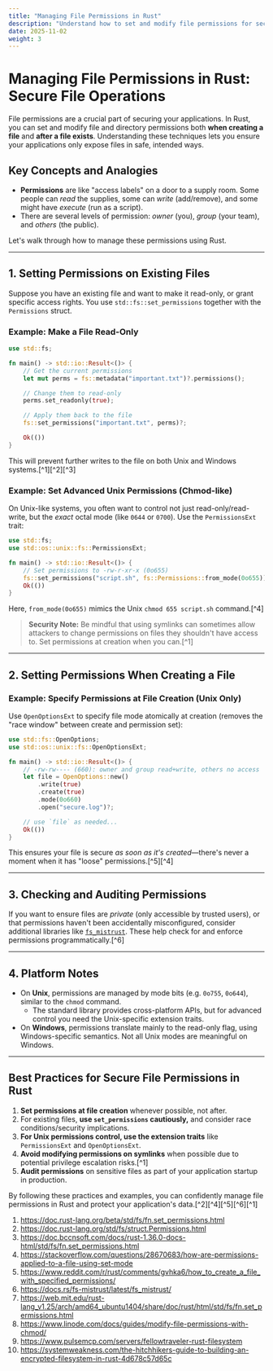 ```yaml
---
title: "Managing File Permissions in Rust"
description: "Understand how to set and modify file permissions for secure file operations in Rust."
date: 2025-11-02
weight: 3
---
```


# Managing File Permissions in Rust: Secure File Operations

File permissions are a crucial part of securing your applications. In Rust, you can set and modify file and directory permissions both **when creating a file** and **after a file exists**. Understanding these techniques lets you ensure your applications only expose files in safe, intended ways.

## Key Concepts and Analogies

- **Permissions** are like "access labels" on a door to a supply room. Some people can *read* the supplies, some can *write* (add/remove), and some might have *execute* (run as a script).
- There are several levels of permission: *owner* (you), *group* (your team), and *others* (the public).

Let's walk through how to manage these permissions using Rust.

***

## 1. Setting Permissions on Existing Files

Suppose you have an existing file and want to make it read-only, or grant specific access rights. You use `std::fs::set_permissions` together with the `Permissions` struct.

### Example: Make a File Read-Only

```rust
use std::fs;

fn main() -> std::io::Result<()> {
    // Get the current permissions
    let mut perms = fs::metadata("important.txt")?.permissions();

    // Change them to read-only
    perms.set_readonly(true);

    // Apply them back to the file
    fs::set_permissions("important.txt", perms)?;

    Ok(())
}
```

This will prevent further writes to the file on both Unix and Windows systems.[^1][^2][^3]

### Example: Set Advanced Unix Permissions (Chmod-like)

On Unix-like systems, you often want to control not just read-only/read-write, but the *exact* octal mode (like `0644` or `0700`). Use the `PermissionsExt` trait:

```rust
use std::fs;
use std::os::unix::fs::PermissionsExt;

fn main() -> std::io::Result<()> {
    // Set permissions to -rw-r-xr-x (0o655)
    fs::set_permissions("script.sh", fs::Permissions::from_mode(0o655))?;
    Ok(())
}
```

Here, `from_mode(0o655)` mimics the Unix `chmod 655 script.sh` command.[^4]

> **Security Note:** Be mindful that using symlinks can sometimes allow attackers to change permissions on files they shouldn't have access to. Set permissions at creation when you can.[^1]

***

## 2. Setting Permissions When Creating a File

### Example: Specify Permissions at File Creation (Unix Only)

Use `OpenOptionsExt` to specify file mode atomically at creation (removes the "race window" between create and permission set):

```rust
use std::fs::OpenOptions;
use std::os::unix::fs::OpenOptionsExt;

fn main() -> std::io::Result<()> {
    // -rw-rw---- (660): owner and group read+write, others no access
    let file = OpenOptions::new()
        .write(true)
        .create(true)
        .mode(0o660)
        .open("secure.log")?;

    // use `file` as needed...
    Ok(())
}
```

This ensures your file is secure *as soon as it's created*—there's never a moment when it has "loose" permissions.[^5][^4]

***

## 3. Checking and Auditing Permissions

If you want to ensure files are *private* (only accessible by trusted users), or that permissions haven't been accidentally misconfigured, consider additional libraries like [`fs_mistrust`](https://docs.rs/fs-mistrust). These help check for and enforce permissions programmatically.[^6]

***

## 4. Platform Notes

- On **Unix**, permissions are managed by mode bits (e.g. `0o755`, `0o644`), similar to the `chmod` command.
    - The standard library provides cross-platform APIs, but for advanced control you need the Unix-specific extension traits.
- On **Windows**, permissions translate mainly to the read-only flag, using Windows-specific semantics. Not all Unix modes are meaningful on Windows.

***

## Best Practices for Secure File Permissions in Rust

1. **Set permissions at file creation** whenever possible, not after.
2. For existing files, **use `set_permissions` cautiously,** and consider race conditions/security implications.
3. **For Unix permissions control, use the extension traits** like `PermissionsExt` and `OpenOptionsExt`.
4. **Avoid modifying permissions on symlinks** when possible due to potential privilege escalation risks.[^1]
5. **Audit permissions** on sensitive files as part of your application startup in production.

By following these practices and examples, you can confidently manage file permissions in Rust and protect your application's data.[^2][^4][^5][^6][^1]

1. https://doc.rust-lang.org/beta/std/fs/fn.set_permissions.html
2. https://doc.rust-lang.org/std/fs/struct.Permissions.html
3. https://doc.bccnsoft.com/docs/rust-1.36.0-docs-html/std/fs/fn.set_permissions.html
4. https://stackoverflow.com/questions/28670683/how-are-permissions-applied-to-a-file-using-set-mode
5. https://www.reddit.com/r/rust/comments/gvhka6/how_to_create_a_file_with_specified_permissions/
6. https://docs.rs/fs-mistrust/latest/fs_mistrust/
7. https://web.mit.edu/rust-lang_v1.25/arch/amd64_ubuntu1404/share/doc/rust/html/std/fs/fn.set_permissions.html
8. https://www.linode.com/docs/guides/modify-file-permissions-with-chmod/
9. https://www.pulsemcp.com/servers/fellowtraveler-rust-filesystem
10. https://systemweakness.com/the-hitchhikers-guide-to-building-an-encrypted-filesystem-in-rust-4d678c57d65c

